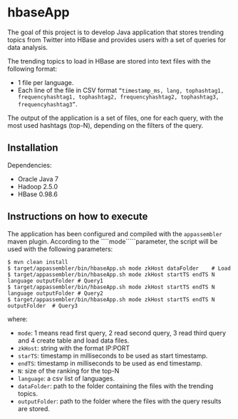 # hbaseApp

The goal of this project is to develop Java application that stores trending topics from Twitter into HBase and provides users with a set of queries for data analysis.	

The trending topics to load in HBase are stored	into text files	with the following format:

* 1 file per language.
* Each line of the file in CSV format ````“timestamp_ms, lang, tophashtag1, frequencyhashtag1, tophashtag2, frequencyhashtag2, tophashtag3, frequencyhashtag3”````.

The output of the application is a set of files, one for each query, with the most used hashtags (top-N), depending on the filters of the query.	

Installation
----------- 
Dependencies:

* Oracle Java 7
* Hadoop 2.5.0
* HBase 0.98.6


Instructions on how to execute
----------- 
The application has been configured and compiled with the ````appassembler```` maven plugin. According to the ````mode`````parameter, the script will be used with the following parameters:

````
$ mvn clean install
$ target/appassembler/bin/hbaseApp.sh mode zkHost dataFolder	# Load
$ target/appassembler/bin/hbaseApp.sh mode zkHost startTS endTS N language outputFolder	# Query1
$ target/appassembler/bin/hbaseApp.sh mode zkHost startTS endTS N language outputFolder	# Query2
$ target/appassembler/bin/hbaseApp.sh mode zkHost startTS endTS N outputFolder	# Query3
````

where:

* ````mode````: 1 means read first query, 2 read second query, 3 read third query and 4 create table and load data files. 
* ````zkHost````: string with the format IP:PORT
* ````starTS````: timestamp in milliseconds to be used as start timestamp.
* ````endTS````: timestamp in milliseconds to be used as end timestamp.
* ````N````: size of the ranking for the top-N
* ````language````: a csv list of languages.
* ````dataFolder````: path to the folder containing the files with the trending topics.
* ````outputFolder````: path to the folder where the files with the query results are stored.
